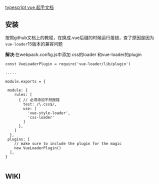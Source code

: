 [typescript vue 起手文档](https://github.com/Microsoft/TypeScript-Vue-Starter#typescript-vue-starter)

## 安装
按照github文档上的教程，在换成.vue后缀的时候运行报错，查了原因是因为```vue-loader```15版本的兼容问题

**解决**:在webpack.config.js中添加 css的loader 和vue-loader的plugin
```
const VueLoaderPlugin = require('vue-loader/lib/plugin')

.....

module.exports = {

 module: {
    rules: [
      { // 必须添加不然报错
        test: /\.css$/,
        use: [
          'vue-style-loader',
          'css-loader'
        ]
      },
    ]
  },
 plugins: [
    // make sure to include the plugin for the magic
    new VueLoaderPlugin()
  ],   
}
 
```

## WIKI


